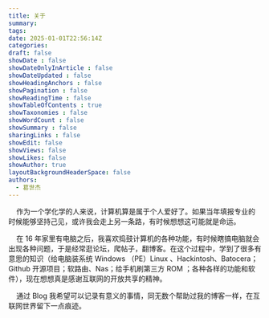 ```yaml
---
title: 关于
summary: 
tags:
date: 2025-01-01T22:56:14Z
categories:
draft: false
showDate : false
showDateOnlyInArticle : false
showDateUpdated : false
showHeadingAnchors : false
showPagination : false
showReadingTime : false
showTableOfContents : true
showTaxonomies : false 
showWordCount : false
showSummary : false
sharingLinks : false
showEdit: false
showViews: false
showLikes: false
showAuthor: true
layoutBackgroundHeaderSpace: false
authors:
  - 葛世杰
---
```


 

    作为一个学化学的人来说，计算机算是属于个人爱好了。如果当年填报专业的时候能够坚持己见，或许我会走上另一条路，有时候想想这可能就是命运。

    在 16 年家里有电脑之后，我喜欢捣鼓计算机的各种功能，有时候瞎搞电脑就会出现各种问题，于是经常逛论坛，爬帖子，翻博客。在这个过程中，学到了很多有意思的知识（给电脑装系统 Windows （PE）Linux 、Hackintosh、Batocera；Github 开源项目；软路由、Nas；给手机刷第三方 ROM ；各种各样的功能和软件），现在想想真是感谢互联网的开放共享的精神。

    通过 Blog 我希望可以记录有意义的事情，同无数个帮助过我的博客一样，在互联网世界留下一点痕迹。
